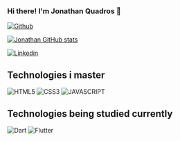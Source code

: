 ### Hi there! I'm Jonathan Quadros 👋

[![Github](https://img.shields.io/github/followers/jottacode.svg?style=social&label=Follow&maxAge=2592000)](https://github.com/jottacode)<br/>
  
[![Jonathan GitHub stats](https://github-readme-stats.vercel.app/api?username=jottacode&count_private=true&show_icons=true)](https://github.com/anuraghazra/github-readme-stats)

<div style="display: inline_block">
  <a href="https://www.linkedin.com/in/jotaquadros/" target="_blank" title="Acessar Linkedin" ><img alt="Linkedin" src="https://img.shields.io/badge/LinkedIn-0077B5?style=for-the-badge&logo=linkedin&logoColor=white"></a>
</div>

## Technologies i master

<div style="display: inline_block">
  <img alt="HTML5" title="HTML5" src="https://img.shields.io/badge/HTML5-E34F26?style=for-the-badge&logo=html5&logoColor=white">
  <img alt="CSS3" title="CSS3" src="https://img.shields.io/badge/CSS3-1572B6?style=for-the-badge&logo=css3&logoColor=white">
  <img alt="JAVASCRIPT" title="JAVASCRIPT" src="https://img.shields.io/badge/JavaScript-F7DF1E?style=for-the-badge&logo=javascript&logoColor=black">
</div>

## Technologies being studied currently

<div style="display: inline_block">
  <img alt="Dart" title="Dart" src="https://img.shields.io/badge/Dart-0175C2?style=for-the-badge&logo=dart&logoColor=white">
  <img alt="Flutter" title="Flutter" src="https://img.shields.io/badge/Flutter-02569B?style=for-the-badge&logo=flutter&logoColor=white">
</div>
